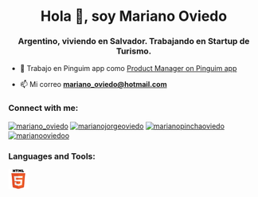 <h1 align="center">Hola 👋, soy Mariano Oviedo</h1>
<h3 align="center">Argentino, viviendo en Salvador. Trabajando en Startup de Turismo.</h3>

- 🔭 Trabajo en Pinguim app como [Product Manager on Pinguim app](https://pinguim.app.br/)

- 📫 Mi correo **mariano_oviedo@hotmail.com**

<h3 align="left">Connect with me:</h3>
<p align="left">
<a href="https://twitter.com/mariano_oviedo" target="blank"><img align="center" src="https://raw.githubusercontent.com/rahuldkjain/github-profile-readme-generator/master/src/images/icons/Social/twitter.svg" alt="mariano_oviedo" height="30" width="40" /></a>
<a href="https://linkedin.com/in/marianojorgeoviedo" target="blank"><img align="center" src="https://raw.githubusercontent.com/rahuldkjain/github-profile-readme-generator/master/src/images/icons/Social/linked-in-alt.svg" alt="marianojorgeoviedo" height="30" width="40" /></a>
<a href="https://fb.com/marianopinchaoviedo" target="blank"><img align="center" src="https://raw.githubusercontent.com/rahuldkjain/github-profile-readme-generator/master/src/images/icons/Social/facebook.svg" alt="marianopinchaoviedo" height="30" width="40" /></a>
<a href="https://instagram.com/marianooviedoo" target="blank"><img align="center" src="https://raw.githubusercontent.com/rahuldkjain/github-profile-readme-generator/master/src/images/icons/Social/instagram.svg" alt="marianooviedoo" height="30" width="40" /></a>
</p>

<h3 align="left">Languages and Tools:</h3>
<p align="left"> <a href="https://www.w3.org/html/" target="_blank"> <img src="https://raw.githubusercontent.com/devicons/devicon/master/icons/html5/html5-original-wordmark.svg" alt="html5" width="40" height="40"/> </a> </p>
